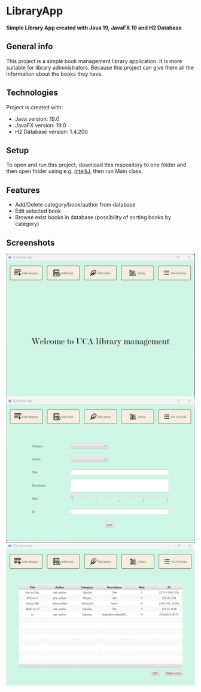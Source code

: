# LibraryApp
**Simple Library App created with Java 19, JavaFX 19 and H2 Database**

## General info
This project is a simple book management library application. It is more suitable for library administrators. Because this project can give them all the information about the books they have.

## Technologies
Project is created with:
* Java version: 19.0
* JavaFX version: 19.0
* H2 Database version: 1.4.200

## Setup
To open and run this project, download this respository to one folder and then open folder using e.g. [IntelliJ](https://www.jetbrains.com/idea/), then run Main class.

## Features
* Add/Delete category/book/author from database
* Edit selected book
* Browse exist books in database (possibility of sorting books by category)

## Screenshots
![Main screen](./images/mainScreen.PNG)
![Add book screen](./images/addBook.PNG)
![List of books screen](./images/booksView.PNG)
